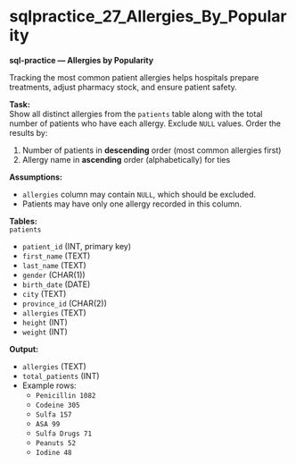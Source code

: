 # sqlpractice_27_Allergies_By_Popularity

**sql-practice — Allergies by Popularity**  

Tracking the most common patient allergies helps hospitals prepare treatments, adjust pharmacy stock, and ensure patient safety.  

**Task:**  
Show all distinct allergies from the `patients` table along with the total number of patients who have each allergy. Exclude `NULL` values. Order the results by:  
1. Number of patients in **descending** order (most common allergies first)  
2. Allergy name in **ascending** order (alphabetically) for ties  

**Assumptions:**  
- `allergies` column may contain `NULL`, which should be excluded.  
- Patients may have only one allergy recorded in this column.  

**Tables:**  
`patients`  
- `patient_id` (INT, primary key)  
- `first_name` (TEXT)  
- `last_name` (TEXT)  
- `gender` (CHAR(1))  
- `birth_date` (DATE)  
- `city` (TEXT)  
- `province_id` (CHAR(2))  
- `allergies` (TEXT)  
- `height` (INT)  
- `weight` (INT)  

**Output:**  
- `allergies` (TEXT)  
- `total_patients` (INT)  
- Example rows:  
  - `Penicillin 1082`  
  - `Codeine 305`  
  - `Sulfa 157`  
  - `ASA 99`  
  - `Sulfa Drugs 71`  
  - `Peanuts 52`  
  - `Iodine 48`  